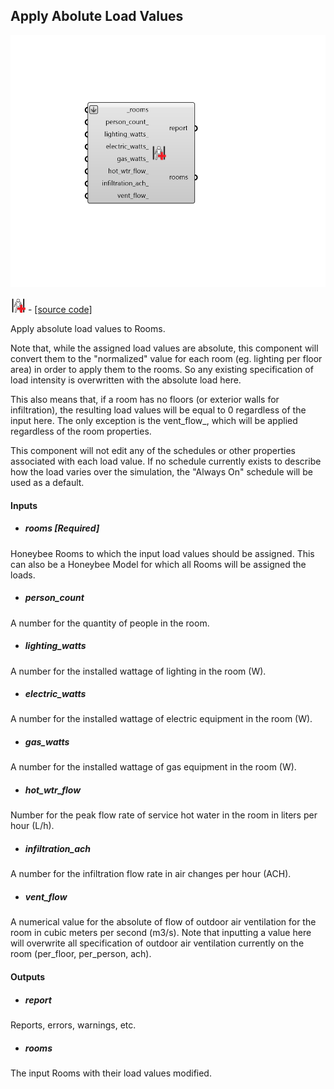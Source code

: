 ## Apply Abolute Load Values

![](../../images/components/Apply_Abolute_Load_Values.png)

![](../../images/icons/Apply_Abolute_Load_Values.png) - [[source code]](https://github.com/ladybug-tools/honeybee-grasshopper-energy/blob/master/honeybee_grasshopper_energy/src//HB%20Apply%20Abolute%20Load%20Values.py)


Apply absolute load values to Rooms. 

Note that, while the assigned load values are absolute, this component will convert them to the "normalized" value for each room (eg. lighting per floor area) in order to apply them to the rooms. So any existing specification of load intensity is overwritten with the absolute load here. 

This also means that, if a room has no floors (or exterior walls for infiltration), the resulting load values will be equal to 0 regardless of the input here. The only exception is the vent_flow_, which will be applied regardless of the room properties. 

This component will not edit any of the schedules or other properties associated with each load value. If no schedule currently exists to describe how the load varies over the simulation, the "Always On" schedule will be used as a default. 



#### Inputs
* ##### rooms [Required]
Honeybee Rooms to which the input load values should be assigned. This can also be a Honeybee Model for which all Rooms will be assigned the loads. 
* ##### person_count 
A number for the quantity of people in the room. 
* ##### lighting_watts 
A number for the installed wattage of lighting in the room (W). 
* ##### electric_watts 
A number for the installed wattage of electric equipment in the room (W). 
* ##### gas_watts 
A number for the installed wattage of gas equipment in the room (W). 
* ##### hot_wtr_flow 
Number for the peak flow rate of service hot water in the room in liters per hour (L/h). 
* ##### infiltration_ach 
A number for the infiltration flow rate in air changes per hour (ACH). 
* ##### vent_flow 
A numerical value for the absolute of flow of outdoor air ventilation for the room in cubic meters per second (m3/s). Note that inputting a value here will overwrite all specification of outdoor air ventilation currently on the room (per_floor, per_person, ach). 

#### Outputs
* ##### report
Reports, errors, warnings, etc. 
* ##### rooms
The input Rooms with their load values modified. 